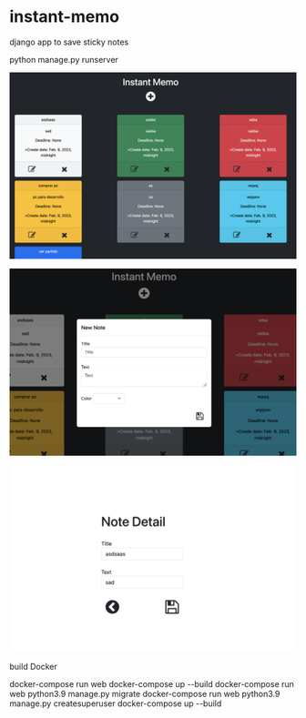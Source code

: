 # instant-memo

django app to save sticky notes

python manage.py runserver

![](img1.png)

![](img2.png)

![](img3.png)

build Docker

docker-compose run web
docker-compose up --build
docker-compose run web python3.9 manage.py migrate
docker-compose run web python3.9 manage.py createsuperuser
docker-compose up --build
